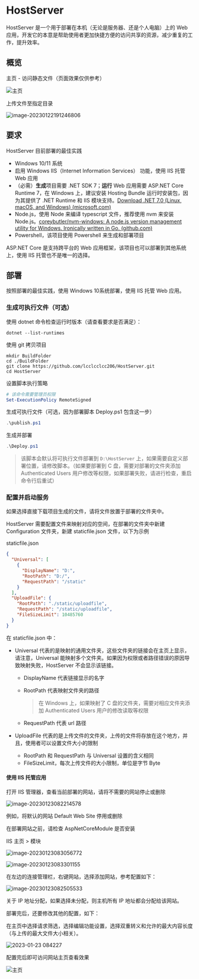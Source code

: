 # HostServer

HostServer 是一个用于部署在本机（无论是服务器、还是个人电脑）上的 Web 应用，开发它的本意是帮助使用者更加快捷方便的访问共享的资源，减少重复的工作，提升效率。

## 概览

主页 - 访问静态文件（页面效果仅供参考）

![主页](.image/.README/image-20230122191147298.png)

上传文件至指定目录

![image-20230122191246806](.image/.README/image-20230122191246806.png)

## 要求

HostServer 目前部署的最佳实践

- Windows 10/11 系统
- 启用 Windows IIS（Internet Information Services） 功能，使用 IIS 托管 Web 应用
- （必需）**生成**项目需要 .NET SDK 7；**运行** Web 应用需要 ASP.NET Core Runtime 7，在 Windows 上，建议安装 Hosting Bundle 运行时安装包，因为其提供了 .NET Runtime 和 IIS 模块支持。[Download .NET 7.0 (Linux, macOS, and Windows) (microsoft.com)](https://dotnet.microsoft.com/en-us/download/dotnet/7.0)
- Node.js，使用 Node 来编译 typescript 文件，推荐使用 nvm 来安装 Node.js。[coreybutler/nvm-windows: A node.js version management utility for Windows. Ironically written in Go. (github.com)](https://github.com/coreybutler/nvm-windows)
- Powershell，该项目使用 Powershell 来生成和部署项目

ASP.NET Core 是支持跨平台的 Web 应用框架，该项目也可以部署到其他系统上，使用 IIS 托管也不是唯一的选择。

## 部署

按照部署的最佳实践，使用 Windows 10系统部署，使用 IIS 托管 Web 应用。

### 生成可执行文件（可选）

使用 dotnet 命令检查运行时版本（请查看要求是否满足）：

```
dotnet --list-runtimes
```

使用 git 拷贝项目

```shell
mkdir BuildFolder
cd ./BuildFolder
git clone https://github.com/lcclcclcc206/HostServer.git
cd HostServer
```

设置脚本执行策略

```powershell
# 该命令需要管理员权限
Set-ExecutionPolicy RemoteSigned
```

生成可执行文件（可选，因为部署脚本 Deploy.ps1 包含这一步）

```powershell
.\publish.ps1
```

生成并部署

```powershell
.\Deploy.ps1
```

> 该脚本会默认将可执行文件部署到 `D:\HostServer` 上，如果需要自定义部署位置，请修改脚本。（如果要部署到 C 盘，需要对部署的文件夹添加 Authenticated Users 用户修改等权限，如果部署失败，请进行检查，重启命令行后重试）

### 配置并启动服务

如果选择直接下载项目生成的文件，请将文件放置于部署的文件夹中。

HostServer 需要配置文件来映射对应的空间，在部署的文件夹中新建 Configuration 文件夹，新建 staticfile.json 文件，以下为示例

staticfile.json

```json
{
  "Universal": [
    {
      "DisplayName": "D:",
      "RootPath": "D:/",
      "RequestPath": "/static"
    }
  ],
  "UploadFile": {
    "RootPath": "./static/uploadfile",
    "RequestPath": "/static/uploadfile",
    "FileSizeLimit": 10485760
  }
}
```

在 staticfile.json 中：

- Universal 代表的是映射的通用文件夹，这些文件夹的链接会在主页上显示，请注意，Universal 能映射多个文件夹。如果因为权限或者路径错误的原因导致映射失败，HostServer 不会显示该链接。

  - DisplayName 代表链接显示的名字

  - RootPath 代表映射文件夹的路径

    > 在 Windows 上，如果映射了 C 盘的文件夹，需要对相应文件夹添加 Authenticated Users 用户的修改读取等权限

  - RequestPath 代表 url 路径

- UploadFile 代表的是上传文件的文件夹，上传的文件将存放在这个地方，并且，使用者可以设置文件大小的限制

  - RootPath 和 RequestPath 与 Universal 设置的含义相同
  - FileSizeLimit，每次上传文件的大小限制，单位是字节 Byte

#### 使用 IIS 托管应用

打开 IIS 管理器，查看当前部署的网站，请将不需要的网站停止或删除

![image-20230123082214578](.image/.README/image-20230123082214578.png)

例如，将默认的网站 Default Web Site 停用或删除

在部署网站之前，请检查 AspNetCoreModule 是否安装

IIS 主页 > 模块

![image-20230123083056772](.image/.README/image-20230123083056772.png)

![image-20230123083301155](.image/.README/image-20230123083301155.png)

在左边的连接管理栏，右键网站，选择添加网站，参考配置如下：

![image-20230123082505533](.image/.README/image-20230123082505533.png)

关于 IP 地址分配，如果选择未分配，则主机所有 IP 地址都会分配给该网站。

部署完后，还要修改其他的配置，如下：

在主页中选择请求筛选，选择编辑功能设置，选择双重转义和允许的最大内容长度（与上传的最大文件大小相关）。

![2023-01-23 084227](.image/.README/2023-01-23_084227.png)

配置完后即可访问网站主页查看效果

![主页](.image/.README/image-20230122191147298.png)